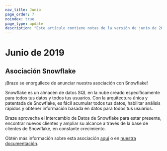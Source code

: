 ```yaml
---
nav_title: Junio
page_order: 7
noindex: true
page_type: update
description: "Este artículo contiene notas de la versión de junio de 2019."
---
```


# Junio de 2019

## Asociación Snowflake

¡Braze se enorgullece de anunciar nuestra asociación con Snowflake!

Snowflake es un almacén de datos SQL en la nube creado específicamente para todos tus datos y todos tus usuarios. Con la arquitectura única y patentada de Snowflake, es fácil acumular todos tus datos, habilitar análisis rápidos y obtener información basada en datos para todos tus usuarios.

Braze aprovecha el Intercambio de Datos de Snowflake para estar presente, encontrar nuevos clientes y ampliar su alcance a través de la base de clientes de Snowflake, en constante crecimiento.

Obtén más información sobre esta asociación [aquí](https://www.braze.com/perspectives/article/snowflake-partner-announcement) o en [nuestra documentación]({{site.baseurl}}/partners/snowflake/).
